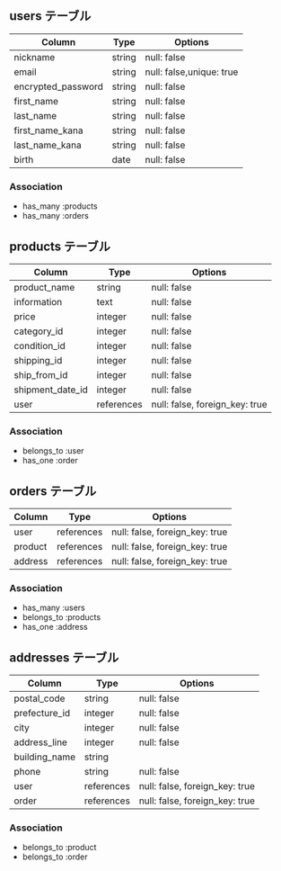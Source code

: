 ## users テーブル
| Column             | Type   | Options                 |
| ------------------ | ------ | ------------------------|
| nickname           | string | null: false             |
| email              | string | null: false,unique: true|
| encrypted_password | string | null: false             |
| first_name         | string | null: false             |
| last_name          | string | null: false             |
| first_name_kana    | string | null: false             |
| last_name_kana     | string | null: false             |
| birth              | date   | null: false             |

### Association

* has_many :products
* has_many :orders

## products テーブル
| Column             | Type      | Options                         |
| ------------------ | --------- | --------------------------------|
| product_name       | string    | null: false                     |
| information        | text      | null: false                     | 
| price              | integer   | null: false                     |
| category_id        | integer   | null: false                     |  
| condition_id       | integer   | null: false                     |
| shipping_id        | integer   | null: false                     | 
| ship_from_id       | integer   | null: false                     | 
| shipment_date_id   | integer   | null: false                     |  
| user               | references| null: false, foreign_key: true  |

### Association

* belongs_to :user
* has_one :order

## orders テーブル
| Column             | Type       | Options                         |
| ------------------ | -----------| --------------------------------|
| user               | references | null: false, foreign_key: true  |
| product            | references | null: false, foreign_key: true  |
| address            | references | null: false, foreign_key: true  |

### Association

* has_many :users
* belongs_to :products
* has_one :address

## addresses テーブル
| Column             | Type      | Options                         |
| ------------------ | --------- | --------------------------------|
| postal_code        | string    | null: false                     |
| prefecture_id      | integer   | null: false                     | 
| city               | integer   | null: false                     |  
| address_line       | integer   | null: false                     |
| building_name      | string    |                                 |
| phone              | string    | null: false                     | 
| user               | references| null: false, foreign_key: true  |
| order              | references| null: false, foreign_key: true  |

### Association

* belongs_to :product
* belongs_to :order